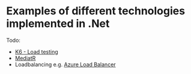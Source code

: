 # Examples of different technologies implemented in .Net

Todo:
- [K6 - Load testing](https://grafana.com/docs/k6/latest/)
- [MediatR](https://github.com/jbogard/MediatR)
- Loadbalancing e.g. [Azure Load Balancer](https://learn.microsoft.com/en-us/azure/load-balancer/load-balancer-overview)
